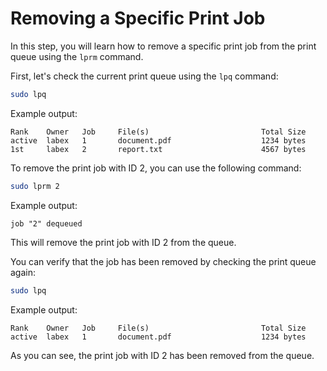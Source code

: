 # Removing a Specific Print Job

In this step, you will learn how to remove a specific print job from the print queue using the `lprm` command.

First, let's check the current print queue using the `lpq` command:

```bash
sudo lpq
```

Example output:

```
Rank    Owner   Job     File(s)                         Total Size
active  labex   1       document.pdf                    1234 bytes
1st     labex   2       report.txt                      4567 bytes
```

To remove the print job with ID 2, you can use the following command:

```bash
sudo lprm 2
```

Example output:

```
job "2" dequeued
```

This will remove the print job with ID 2 from the queue.

You can verify that the job has been removed by checking the print queue again:

```bash
sudo lpq
```

Example output:

```
Rank    Owner   Job     File(s)                         Total Size
active  labex   1       document.pdf                    1234 bytes
```

As you can see, the print job with ID 2 has been removed from the queue.
